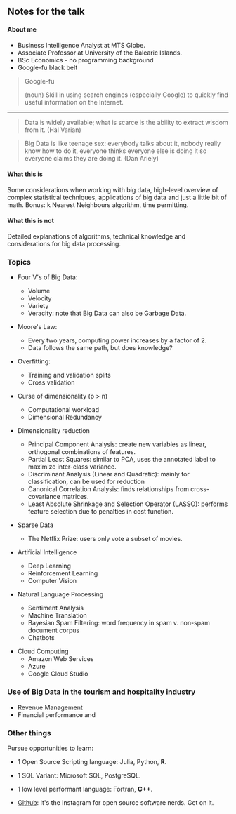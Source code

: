 ## Notes for the talk

#### About me

* Business Intelligence Analyst at MTS Globe.
* Associate Professor at University of the Balearic Islands.
* BSc Economics - no programming background
* Google-fu black belt

> Google-fu
>
> (noun) Skill in using search engines (especially Google) to quickly find useful information on the Internet.

---

> Data is widely available; what is scarce is the ability to extract wisdom from it. (Hal Varian)

> Big Data is like teenage sex: everybody talks about it, nobody really know how to do it, everyone thinks everyone else is doing it so everyone claims they are doing it. (Dan Ariely)

#### What this is

Some considerations when working with big data, high-level overview of complex statistical techniques, applications of big data and just a little bit of math. Bonus: k Nearest Neighbours algorithm, time permitting.

#### What this is not

Detailed explanations of algorithms, technical knowledge and considerations for big data processing. 

### Topics

* Four V's of Big Data:
    + Volume
    + Velocity
    + Variety
    + Veracity: note that Big Data can also be Garbage Data.

* Moore's Law:
    + Every two years, computing power increases by a factor of 2.
    + Data follows the same path, but does knowledge?

* Overfitting:
    + Training and validation splits
    + Cross validation

* Curse of dimensionality (p > n)
    + Computational workload
    + Dimensional Redundancy

* Dimensionality reduction
  + Principal Component Analysis: create new variables as linear, orthogonal combinations of features.
  + Partial Least Squares: similar to PCA, uses the annotated label to maximize inter-class variance.
  + Discriminant Analysis (Linear and Quadratic): mainly for classification, can be used for reduction
  + Canonical Correlation Analysis: finds relationships from cross-covariance matrices.
  + Least Absolute Shrinkage and Selection Operator (LASSO): performs feature selection due to penalties in cost function.
  
* Sparse Data
    + The Netflix Prize: users only vote a subset of movies.

* Artificial Intelligence
    + Deep Learning
    + Reinforcement Learning
    + Computer Vision

* Natural Language Processing
    + Sentiment Analysis
    + Machine Translation
    + Bayesian Spam Filtering: word frequency in spam v. non-spam document corpus
    + Chatbots

<!---
Not sure if this next section will be included, perhaps it's better suited for Nacho's talk.
-->

* Cloud Computing
  + Amazon Web Services
  + Azure
  + Google Cloud Studio

### Use of Big Data in the tourism and hospitality industry

* Revenue Management
* Financial performance and 

### Other things

Pursue opportunities to learn:

* 1 Open Source Scripting language: Julia, Python, **R**.
* 1 SQL Variant: Microsoft SQL, PostgreSQL.
* 1 low level performant language: Fortran, **C++**.

* [Github](https://github.com/): It's the Instagram for open source software nerds. Get on it.

